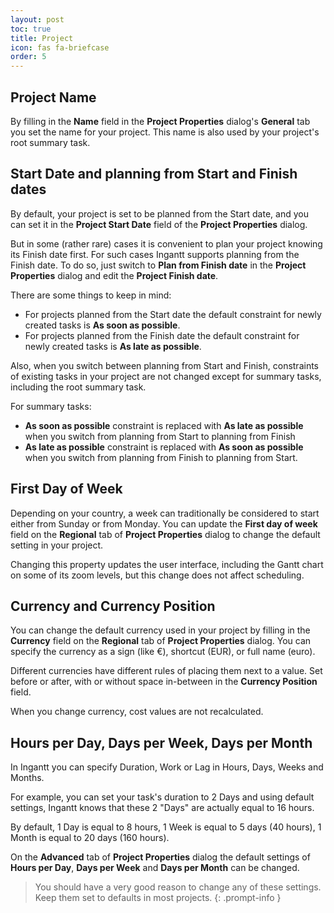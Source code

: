 ```yaml
---
layout: post
toc: true
title: Project
icon: fas fa-briefcase
order: 5
---
```


## Project Name

By filling in the **Name** field in the **Project Properties** dialog's **General** tab you set the name for your project. This name is also used by your project's root summary task.

## Start Date and planning from Start and Finish dates

By default, your project is set to be planned from the Start date, and you can set it in the **Project Start Date** field of the **Project Properties** dialog.

But in some (rather rare) cases it is convenient to plan your project knowing its Finish date first. For such cases Ingantt supports planning from the Finish date. To do so, just switch to **Plan from Finish date** in the **Project Properties** dialog and edit the **Project Finish date**.

There are some things to keep in mind:

- For projects planned from the Start date the default constraint for newly created tasks is **As soon as possible**.
- For projects planned from the Finish date the default constraint for newly created tasks is **As late as possible**.

Also, when you switch between planning from Start and Finish, constraints of existing tasks in your project are not changed except for summary tasks, including the root summary task.

For summary tasks:

- **As soon as possible** constraint is replaced with **As late as possible** when you switch from planning from Start to planning from Finish
- **As late as possible** constraint is replaced with **As soon as possible** when you switch from planning from Finish to planning from Start.

## First Day of Week

Depending on your country, a week can traditionally be considered to start either from Sunday or from Monday. You can update the **First day of week** field on the **Regional** tab of **Project Properties** dialog to change the default setting in your project.

Changing this property updates the user interface, including the Gantt chart on some of its zoom levels, but this change does not affect scheduling.

## Currency and Currency Position

You can change the default currency used in your project by filling in the **Currency** field on the **Regional** tab of **Project Properties** dialog. You can specify the currency as a sign (like €), shortcut (EUR), or full name (euro).

Different currencies have different rules of placing them next to a value. Set before or after, with or without space in-between in the **Currency Position** field.

When you change currency, cost values are not recalculated.

## Hours per Day, Days per Week, Days per Month

In Ingantt you can specify Duration, Work or Lag in Hours, Days, Weeks and Months.

For example, you can set your task's duration to 2 Days and using default settings, Ingantt knows that these 2 "Days" are actually equal to 16 hours.

By default, 1 Day is equal to 8 hours, 1 Week is equal to 5 days (40 hours), 1 Month is equal to 20 days (160 hours).

On the **Advanced** tab of **Project Properties** dialog the default settings of **Hours per Day**, **Days per Week** and **Days per Month** can be changed.

> You should have a very good reason to change any of these settings. Keep them set to defaults in most projects.
{: .prompt-info }
